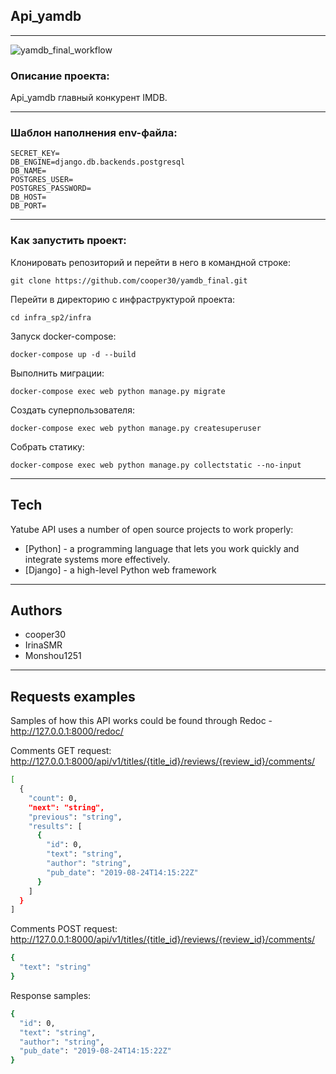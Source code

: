 
## Api_yamdb
***
![yamdb_final_workflow](https://github.com/cooper30/yamdb_final/workflows/yamdb_workflow/badge.svg)


### Описание проекта:

Api_yamdb главный конкурент IMDB.

***
### Шаблон наполнения env-файла:

```
SECRET_KEY=
DB_ENGINE=django.db.backends.postgresql
DB_NAME=
POSTGRES_USER=
POSTGRES_PASSWORD=
DB_HOST=
DB_PORT=
```

***
### Как запустить проект:

Клонировать репозиторий и перейти в него в командной строке:

```
git clone https://github.com/cooper30/yamdb_final.git
```

Перейти в директорию с инфраструктурой проекта:
```
cd infra_sp2/infra
```

Запуск docker-compose:

```
docker-compose up -d --build 
```

Выполнить миграции:
```
docker-compose exec web python manage.py migrate
```

Создать суперпользователя:
```
docker-compose exec web python manage.py createsuperuser
```

Собрать статику:
```
docker-compose exec web python manage.py collectstatic --no-input 
```

***
## Tech
Yatube API uses a number of open source projects to work properly:

- [Python] - a programming language that lets you work quickly and integrate systems more effectively.
- [Django] - a high-level Python web framework
***
## Authors
- cooper30
- IrinaSMR
- Monshou1251

***
## Requests examples
Samples of how this API works could be found through Redoc - http://127.0.0.1:8000/redoc/

Comments GET request:
http://127.0.0.1:8000/api/v1/titles/{title_id}/reviews/{review_id}/comments/
```sh
[
  {
    "count": 0,
    "next": "string",
    "previous": "string",
    "results": [
      {
        "id": 0,
        "text": "string",
        "author": "string",
        "pub_date": "2019-08-24T14:15:22Z"
      }
    ]
  }
]
```

Comments POST request:
http://127.0.0.1:8000/api/v1/titles/{title_id}/reviews/{review_id}/comments/
```sh
{
  "text": "string"
}
```
Response samples:
```sh
{
  "id": 0,
  "text": "string",
  "author": "string",
  "pub_date": "2019-08-24T14:15:22Z"
}
```
